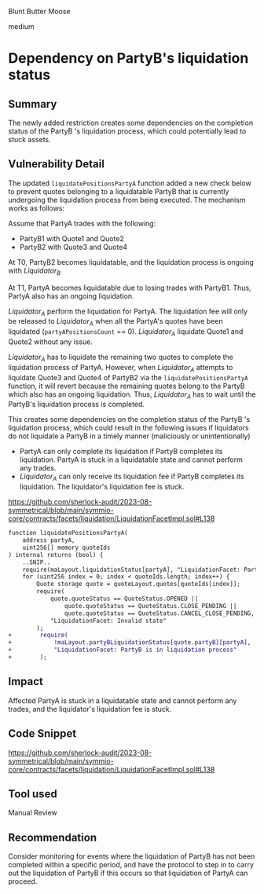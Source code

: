 Blunt Butter Moose

medium

# Dependency on PartyB's liquidation status
## Summary

The newly added restriction creates some dependencies on the completion status of the PartyB 's liquidation process, which could potentially lead to stuck assets.

## Vulnerability Detail

The updated `liquidatePositionsPartyA` function added a new check below to prevent quotes belonging to a liquidatable PartyB that is currently undergoing the liquidation process from being executed. The mechanism works as follows:

Assume that PartyA trades with the following:

- PartyB1 with Quote1 and Quote2
- PartyB2 with Quote3 and Quote4

At T0, PartyB2 becomes liquidatable, and the liquidation process is ongoing with $Liquidator_B$

At T1, PartyA becomes liquidatable due to losing trades with PartyB1. Thus, PartyA also has an ongoing liquidation. 

$Liquidator_A$ perform the liquidation for PartyA. The liquidation fee will only be released to $Liquidator_A$ when all the PartyA's quotes have been liquidated (`partyAPositionsCount` == 0). $Liquidator_A$ liquidate Quote1 and Quote2 without any issue. 

$Liquidator_A$ has to liquidate the remaining two quotes to complete the liquidation process of PartyA.  However, when $Liquidator_A$ attempts to liquidate Quote3 and Quote4 of PartyB2 via the `liquidatePositionsPartyA` function, it will revert because the remaining quotes belong to the PartyB which also has an ongoing liquidation. Thus, $Liquidator_A$ has to wait until the PartyB's liquidation process is completed.

This creates some dependencies on the completion status of the PartyB 's liquidation process, which could result in the following issues if liquidators do not liquidate a PartyB in a timely manner (maliciously or unintentionally)

- PartyA can only complete its liquidation if PartyB completes its liquidation. PartyA is stuck in a liquidatable state and cannot perform any trades.
- $Liquidator_A$ can only receive its liquidation fee if PartyB completes its liquidation. The liquidator's liquidation fee is stuck.

https://github.com/sherlock-audit/2023-08-symmetrical/blob/main/symmio-core/contracts/facets/liquidation/LiquidationFacetImpl.sol#L138

```diff
function liquidatePositionsPartyA(
    address partyA,
    uint256[] memory quoteIds
) internal returns (bool) {
	..SNIP..
    require(maLayout.liquidationStatus[partyA], "LiquidationFacet: PartyA is solvent");
    for (uint256 index = 0; index < quoteIds.length; index++) {
        Quote storage quote = quoteLayout.quotes[quoteIds[index]];
        require(
            quote.quoteStatus == QuoteStatus.OPENED ||
                quote.quoteStatus == QuoteStatus.CLOSE_PENDING ||
                quote.quoteStatus == QuoteStatus.CANCEL_CLOSE_PENDING,
            "LiquidationFacet: Invalid state"
        );
+        require(
+            !maLayout.partyBLiquidationStatus[quote.partyB][partyA],
+            "LiquidationFacet: PartyB is in liquidation process"
+        );
```

## Impact

Affected PartyA is stuck in a liquidatable state and cannot perform any trades, and the liquidator's liquidation fee is stuck.

## Code Snippet

https://github.com/sherlock-audit/2023-08-symmetrical/blob/main/symmio-core/contracts/facets/liquidation/LiquidationFacetImpl.sol#L138

## Tool used

Manual Review

## Recommendation

Consider monitoring for events where the liquidation of PartyB has not been completed within a specific period, and have the protocol to step in to carry out the liquidation of PartyB if this occurs so that liquidation of PartyA can proceed.
